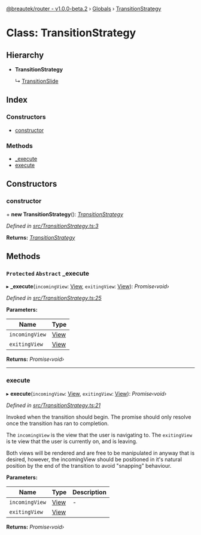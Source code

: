 [@breautek/router - v1.0.0-beta.2](../README.md) › [Globals](../globals.md) › [TransitionStrategy](transitionstrategy.md)

# Class: TransitionStrategy

## Hierarchy

* **TransitionStrategy**

  ↳ [TransitionSlide](transitionslide.md)

## Index

### Constructors

* [constructor](transitionstrategy.md#constructor)

### Methods

* [_execute](transitionstrategy.md#protected-abstract-_execute)
* [execute](transitionstrategy.md#execute)

## Constructors

###  constructor

\+ **new TransitionStrategy**(): *[TransitionStrategy](transitionstrategy.md)*

*Defined in [src/TransitionStrategy.ts:3](https://github.com/breautek/router/blob/658faf7/src/TransitionStrategy.ts#L3)*

**Returns:** *[TransitionStrategy](transitionstrategy.md)*

## Methods

### `Protected` `Abstract` _execute

▸ **_execute**(`incomingView`: [View](view.md), `exitingView`: [View](view.md)): *Promise‹void›*

*Defined in [src/TransitionStrategy.ts:25](https://github.com/breautek/router/blob/658faf7/src/TransitionStrategy.ts#L25)*

**Parameters:**

Name | Type |
------ | ------ |
`incomingView` | [View](view.md) |
`exitingView` | [View](view.md) |

**Returns:** *Promise‹void›*

___

###  execute

▸ **execute**(`incomingView`: [View](view.md), `exitingView`: [View](view.md)): *Promise‹void›*

*Defined in [src/TransitionStrategy.ts:21](https://github.com/breautek/router/blob/658faf7/src/TransitionStrategy.ts#L21)*

Invoked when the transition should begin.
The promise should only resolve once the transition
has ran to completion.

The `incomingView` is the view that the user is navigating to.
The `exitingView` is te view that the user is currently on, and is leaving.

Both views will be rendered and are free to be manipulated in anyway that is desired,
however, the incomingView should be positioned in it's natural position by the end
of the transition to avoid "snapping" behaviour.

**Parameters:**

Name | Type | Description |
------ | ------ | ------ |
`incomingView` | [View](view.md) | - |
`exitingView` | [View](view.md) |   |

**Returns:** *Promise‹void›*
